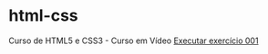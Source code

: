 # html-css
 Curso de HTML5 e CSS3 - Curso em Vídeo
<a href="https://iagoazevedosilva.github.io/html-css/exercicios/ex001/index.html">Executar exercício 001</a>
